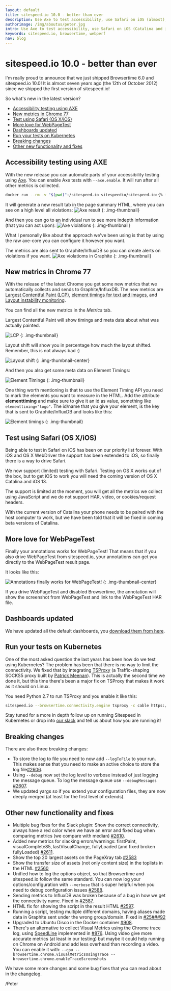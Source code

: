 ```yaml
---
layout: default
title: sitespeed.io 10.0 - better than ever
description: Use Axe to test accessibility, use Safari on iOS (almost), a lot of new metrics in Chrome and love to WebPageTest.
authorimage: /img/aboutus/peter.jpg
intro: Use Axe to test accessibility, use Safari on iOS (Catalina and iOS 13), a lot of new metrics in Chrome and more love to WebPageTest.
keywords: sitespeed.io, browsertime, webperf
nav: blog
---
```


# sitespeed.io 10.0 - better than ever

I'm really proud to announce that we just shipped Browsertime 6.0 and sitespeed.io 10.0! It is almost seven years ago (the 12th of October 2012) since we shipped the first version of sitespeed.io!

So what's new in the latest version?

- [Accessibility testing using AXE](#accesibility-testing-using-axe)
- [New metrics in Chrome 77](#new-metrics-in-chrome-77)
- [Test using Safari (OS X/iOS)](#test-using-safari-os-xios)
- [More love for WebPageTest](#more-love-for-webpagetest)
- [Dashboards updated](#dashboards-updated)
- [Run your tests on Kubernetes](#run-your-tests-on-kubernetes)
- [Breaking changes](#breaking-changes)
- [Other new functionality and fixes](#other-new-functionality-and-fixes)

## Accessibility testing using AXE
With the new release you can automate parts of your accessibility testing using [Axe](https://github.com/dequelabs/axe-core). You can enable Axe tests with `--axe.enable`. It will run after all other metrics is collected.

```bash
docker run --rm -v "$(pwd)":/sitespeed.io sitespeedio/sitespeed.io:{% include version/sitespeed.io.txt %} --axe.enable https://www.sitespeed.io
```

It will generate a new result tab in the page summary HTML, where you can see on a high level all violations:
![Axe result]({{site.baseurl}}/img/axe-result.png)
{: .img-thumbnail}

And then you can go to an individual run to see more indepth information (that you can act upon):
![Axe violations]({{site.baseurl}}/img/axe-violations.png)
{: .img-thumbnail}

What I personally like about the approach we've been using is that by using the raw axe-core you can configure it however you want.

The metrics are also sent to Graphite/InfluxDB so you can create alerts on violations if you want.
![Axe violatioms in Graphite]({{site.baseurl}}/img/violations-graphite.png)
{: .img-thumbnail}

## New metrics in Chrome 77

With the release of the latest Chrome you get some new metrics that we automatically collects and sends to Graphite/InfluxDB. The new metrics are [Largest Contentful Paint (LCP)](https://web.dev/largest-contentful-paint), [element timings for text and images](https://wicg.github.io/element-timing/), and [Layout instability monitoring](https://web.dev/layout-instability-api).

You can find all the new metrics in the *Metrics* tab.

Largest Contentful Paint will show timings and meta data about what was actually painted.

![LCP]({{site.baseurl}}/img/lcp.png)
{: .img-thumbnail}

Layout shift will show you in percentage how much the layout shifted. Remember, this is not always bad :)

![Layout shift]({{site.baseurl}}/img/layout-shift.png)
{: .img-thumbnail-center}


And then you also get some meta data on Element Timings:

![Element Timings]({{site.baseurl}}/img/element-timings-html.png)
{: .img-thumbnail}

One thing worth mentioning is that to use the Element Timing API you need to mark the elements you want to measure in the HTML. Add the attribute **elementtiming** and make sure to give it an id as value, something like `elementtiming="logo"`. The id/name that you give your element, is the key that is sent to Graphite/InfluxDB and looks like this:

![Element timings]({{site.baseurl}}/img/element-timings.png)
{: .img-thumbnail}

## Test using Safari (OS X/iOS)
Being able to test in Safari on iOS has been on our priority list forever. With iOS and OS X WebDriver the support has been extended to iOS, so finally there is a way to drive Safari.

We now support (limited) testing with Safari. Testing on OS X works out of the box, but to get iOS to work you will need the coming version of OS X Catalina and iOS 13.

The support is limited at the moment, you will get all the metrics we collect using JavaScript and we do not support HAR, video, or cookies/request headers.

With the current version of Catalina your phone needs to be paired with the host computer to work, but we have been told that it will be fixed in coming beta versions of Catalina.

## More love for WebPageTest
Finally your annotations works for WebPageTest! That means that if you also drive WebPageTest from sitespeed.io, your annotations can get you directly to the WebPageTest result page.

It looks like this:

![Annotations finally works for WebPageTest!]({{site.baseurl}}/img/wpt-annotations.png)
{: .img-thumbnail-center}

If you drive WebPageTest and disabled Browsertime, the annotation will show the screenshot from WebPageTest and link to the WebPageTest HAR file.

## Dashboards updated

We have updated all the default dashboards, you [download them from here](https://github.com/sitespeedio/grafana-bootstrap-docker/tree/master/dashboards/graphite).


## Run your tests on Kubernetes
One of the most asked question the last years has been how do we test using Kubernetes? The problem has been that there is no way to limit the connectivity. We fixed that by integrating [TSProxy](https://github.com/WPO-Foundation/tsproxy) (a Traffic-shaping SOCKS5 proxy built by [Patrick Meenan](https://twitter.com/patmeenan)). This is actually the second time we done it, but this time there's been a major fix on TSProxy that makes it work as it should on Linux.

You need Python 2.7 to run TSProxy and you enable it like this:

~~~bash
sitespeed.io --browsertime.connectivity.engine tsproxy -c cable https://www.sitespeed.io/
~~~

Stay tuned for a more in depth follow up on running Sitespeed in Kubernetes or drop into [our slack](https://sitespeedio.herokuapp.com) and tell us about how you are running it!

## Breaking changes

There are also three breaking changes:

* To store the log to file you need to now add `--logToFile` to your run. This makes sense that you need to make an active choice to store the log file[#2606](https://github.com/sitespeedio/sitespeed.io/pull/2606).
* Using `--debug` now set the log level to verbose instead of just logging the message queue. To log the message queue use `--debugMessages` [#2607](https://github.com/sitespeedio/sitespeed.io/pull/2607).
* We updated yargs so if you extend your configuration files, they are now deeply merged (at least for the first level of extends).


## Other new functionality and fixes

* Multiple bug fixes for the Slack plugin: Show the correct connectivity, always have a red color when we have an error and fixed bug when comparing metrics (we compare with median) [#2610](https://github.com/sitespeedio/sitespeed.io/pull/2610).
* Added new metrics for slacking errors/warnings: firstPaint, visualComplete85, lastVisualChange, fullyLoaded (and fixed broken fullyLoaded) [#2611](https://github.com/sitespeedio/sitespeed.io/pull/2611).
* Show the top 20 largest assets on the PageXray tab [#2583](https://github.com/sitespeedio/sitespeed.io/pull/2583)
* Show the transfer size of assets (not only content size) in the toplists in the HTML [#2560](https://github.com/sitespeedio/sitespeed.io/pull/2560)
* Unified how to log the options object, so that Browsertime and sitespeed.io follow the same standard. You can now log your options/configuration with `--verbose` that is super helpful when you need to debug configuration issues [#2588](https://github.com/sitespeedio/sitespeed.io/pull/2588).
* Sending metrics to InfluxDB was broken because of a bug in how we get the connectivity name. Fixed in [#2587](https://github.com/sitespeedio/sitespeed.io/pull/2587).
* HTML fix for showing the script in the result HTML [#2597](https://github.com/sitespeedio/sitespeed.io/pull/2597).
* Running a script, testing multiple different domains, having aliases made data in Graphite sent under the wrong group/domain. Fixed in [#25###92](https://github.com/sitespeedio/sitespeed.io/pull/2592)
* Upgraded to Ubuntu Disco in the Docker container [#908](https://github.com/sitespeedio/browsertime/pull/908).
* There's an alternative to collect Visual Metrics using the Chrome trace log, using [SpeedLine](https://github.com/paulirish/speedline) implemented in [#876](https://github.com/sitespeedio/browsertime/pull/876). Using video give more accurate metrics (at least in our testing) but maybe it could help running on Chrome on Android and add less overhead than recording a video. You can enable it with:  `--cpu --browsertime.chrome.visualMetricsUsingTrace --browsertime.chrome.enableTraceScreenshots`

We have some more changes and some bug fixes that you can read about in the [changelog](https://github.com/sitespeedio/sitespeed.io/blob/master/CHANGELOG.md).

/Peter
